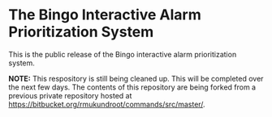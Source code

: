 The Bingo Interactive Alarm Prioritization System
=================================================

This is the public release of the Bingo interactive alarm prioritization system.

**NOTE:** This respository is still being cleaned up. This will be completed over the next few days. The contents of
this repository are being forked from a previous private repository hosted at
https://bitbucket.org/rmukundroot/commands/src/master/.
